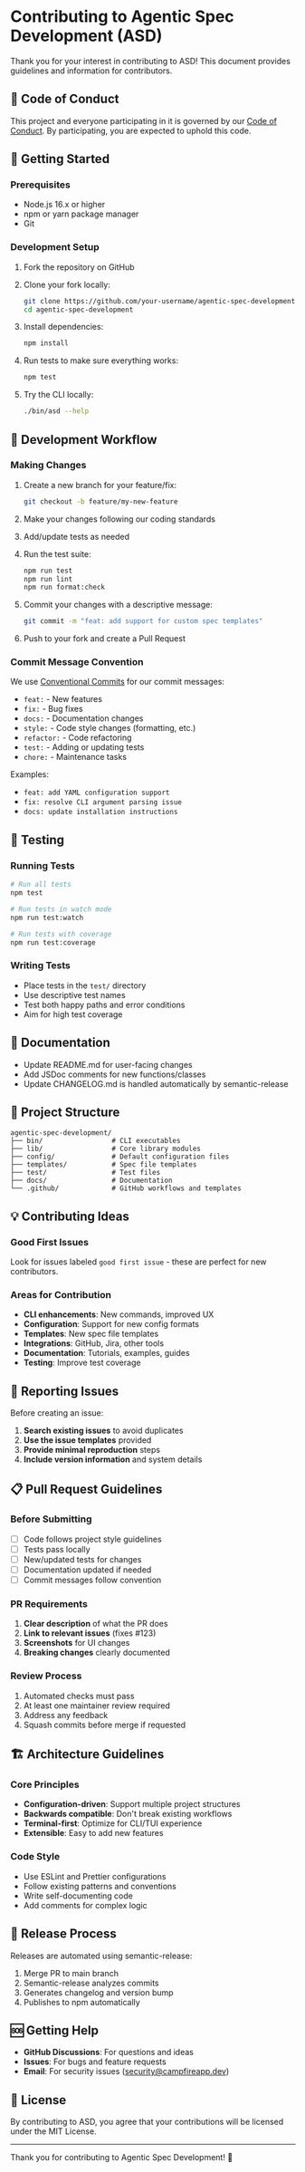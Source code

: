 # Contributing to Agentic Spec Development (ASD)

Thank you for your interest in contributing to ASD! This document provides guidelines and information for contributors.

## 🤝 Code of Conduct

This project and everyone participating in it is governed by our [Code of Conduct](CODE_OF_CONDUCT.md). By participating, you are expected to uphold this code.

## 🚀 Getting Started

### Prerequisites

- Node.js 16.x or higher
- npm or yarn package manager
- Git

### Development Setup

1. Fork the repository on GitHub
2. Clone your fork locally:

   ```bash
   git clone https://github.com/your-username/agentic-spec-development.git
   cd agentic-spec-development
   ```

3. Install dependencies:

   ```bash
   npm install
   ```

4. Run tests to make sure everything works:

   ```bash
   npm test
   ```

5. Try the CLI locally:
   ```bash
   ./bin/asd --help
   ```

## 🔄 Development Workflow

### Making Changes

1. Create a new branch for your feature/fix:

   ```bash
   git checkout -b feature/my-new-feature
   ```

2. Make your changes following our coding standards
3. Add/update tests as needed
4. Run the test suite:

   ```bash
   npm run test
   npm run lint
   npm run format:check
   ```

5. Commit your changes with a descriptive message:

   ```bash
   git commit -m "feat: add support for custom spec templates"
   ```

6. Push to your fork and create a Pull Request

### Commit Message Convention

We use [Conventional Commits](https://conventionalcommits.org/) for our commit messages:

- `feat:` - New features
- `fix:` - Bug fixes
- `docs:` - Documentation changes
- `style:` - Code style changes (formatting, etc.)
- `refactor:` - Code refactoring
- `test:` - Adding or updating tests
- `chore:` - Maintenance tasks

Examples:

- `feat: add YAML configuration support`
- `fix: resolve CLI argument parsing issue`
- `docs: update installation instructions`

## 🧪 Testing

### Running Tests

```bash
# Run all tests
npm test

# Run tests in watch mode
npm run test:watch

# Run tests with coverage
npm run test:coverage
```

### Writing Tests

- Place tests in the `test/` directory
- Use descriptive test names
- Test both happy paths and error conditions
- Aim for high test coverage

## 📝 Documentation

- Update README.md for user-facing changes
- Add JSDoc comments for new functions/classes
- Update CHANGELOG.md is handled automatically by semantic-release

## 🎯 Project Structure

```
agentic-spec-development/
├── bin/                 # CLI executables
├── lib/                 # Core library modules
├── config/              # Default configuration files
├── templates/           # Spec file templates
├── test/                # Test files
├── docs/                # Documentation
└── .github/             # GitHub workflows and templates
```

## 💡 Contributing Ideas

### Good First Issues

Look for issues labeled `good first issue` - these are perfect for new contributors.

### Areas for Contribution

- **CLI enhancements**: New commands, improved UX
- **Configuration**: Support for new config formats
- **Templates**: New spec file templates
- **Integrations**: GitHub, Jira, other tools
- **Documentation**: Tutorials, examples, guides
- **Testing**: Improve test coverage

## 🐛 Reporting Issues

Before creating an issue:

1. **Search existing issues** to avoid duplicates
2. **Use the issue templates** provided
3. **Provide minimal reproduction** steps
4. **Include version information** and system details

## 📋 Pull Request Guidelines

### Before Submitting

- [ ] Code follows project style guidelines
- [ ] Tests pass locally
- [ ] New/updated tests for changes
- [ ] Documentation updated if needed
- [ ] Commit messages follow convention

### PR Requirements

1. **Clear description** of what the PR does
2. **Link to relevant issues** (fixes #123)
3. **Screenshots** for UI changes
4. **Breaking changes** clearly documented

### Review Process

1. Automated checks must pass
2. At least one maintainer review required
3. Address any feedback
4. Squash commits before merge if requested

## 🏗️ Architecture Guidelines

### Core Principles

- **Configuration-driven**: Support multiple project structures
- **Backwards compatible**: Don't break existing workflows
- **Terminal-first**: Optimize for CLI/TUI experience
- **Extensible**: Easy to add new features

### Code Style

- Use ESLint and Prettier configurations
- Follow existing patterns and conventions
- Write self-documenting code
- Add comments for complex logic

## 🚀 Release Process

Releases are automated using semantic-release:

1. Merge PR to main branch
2. Semantic-release analyzes commits
3. Generates changelog and version bump
4. Publishes to npm automatically

## 🆘 Getting Help

- **GitHub Discussions**: For questions and ideas
- **Issues**: For bugs and feature requests
- **Email**: For security issues (security@campfireapp.dev)

## 📜 License

By contributing to ASD, you agree that your contributions will be licensed under the MIT License.

---

Thank you for contributing to Agentic Spec Development! 🎉
